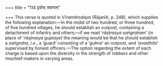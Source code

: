 +++
title = "114 द्वयोस् त्रयाणाम्"

+++
This verse is quoted in *Vīramitrodaya* (Rājanīti, p. 248), which
supplies the following explanation:—In the midst of two hundred, or
three hundred, of five hundred villages, he should establish an outpost,
containing a detachment of infantry and others;—if we read ‘*rāṣṭrasya
saṅgraham*’ (in place of ‘*rāṣṭrasya guptaye*) the meaning would be that
he should establish a *saṅgraha*, *i.e*., a ‘guard’ consisting of a
‘*gulma*’ an outpost, and ‘*avasthita*’ supervised by honest
officers.—The option regarding the extent of each charge is based upon
the diversity in the strength of robbers and other mischief-makers in
varying areas.
